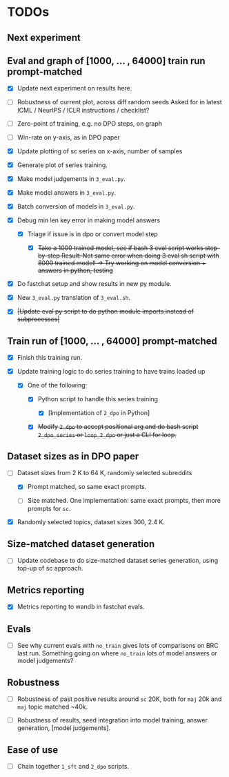 # TODOs

## Next experiment



## Eval and graph of [1000, ... , 64000] train run prompt-matched

- [x] Update next experiment on results here.

- [ ] Robustness of current plot, across diff random seeds
      Asked for in latest ICML / NeurIPS / ICLR instructions / checklist?

- [ ] Zero-point of training, e.g. no DPO steps, on graph

- [ ] Win-rate on y-axis, as in DPO paper 

- [x] Update plotting of sc series on x-axis, number of samples

- [x] Generate plot of series training.

- [x] Make model judgements in `3_eval.py`.

- [x] Make model answers in `3_eval.py`.

- [x] Batch conversion of models in `3_eval.py`.  


- [x] Debug min len key error in making model answers
  - [x] Triage if issue is in dpo or convert model step
    - [x] ~~Take a 1000 trained model, see if bash 3 eval script works step-by-step
        Result: Not same error when doing 3 eval sh script with 8000 trained model! 
          -> Try working on model conversion + answers in python, testing~~


- [x] Do fastchat setup and show results in new py module.

- [x] New `3_eval.py` translation of `3_eval.sh`.

- [x] ~~|Update eval py script to do python module imports instead of subprocesses|~~


## Train run of [1000, ... , 64000] prompt-matched

- [x] Finish this training run.

- [x] Update training logic to do series training to have trains loaded up

  - [x] One of the following:

    - [x] Python script to handle this series training
    
      - [x] [Implementation of `2_dpo` in Python]

    - [x] ~~Modify `2_dpo` to accept positional arg and do bash script `2_dpo_series`
          or `loop_2_dpo` or just a CLI for loop.~~


## Dataset sizes as in DPO paper

- [ ] Dataset sizes from 2 K to 64 K, randomly selected subreddits

  - [x] Prompt matched, so same exact prompts.

  - [ ] Size matched. One implementation: same exact prompts, then more prompts for `sc`.

- [x] Randomly selected topics, dataset sizes 300, 2.4 K.


## Size-matched dataset generation

- [ ] Update codebase to do size-matched dataset series generation,
      using top-up of sc approach.


## Metrics reporting

- [x] Metrics reporting to wandb in fastchat evals.


## Evals

- [ ] See why current evals with `no_train` gives lots of comparisons on BRC last run.
      Something going on where `no_train` lots of model answers or model judgements?


## Robustness

- [ ] Robustness of past positive results around `sc` 20K, both for `maj` 20k and `maj` topic
  matched ~40k.

- [ ] Robustness of results, seed integration into model training, answer generation, [model
  judgements].


## Ease of use

- [ ] Chain together `1_sft` and `2_dpo` scripts.
